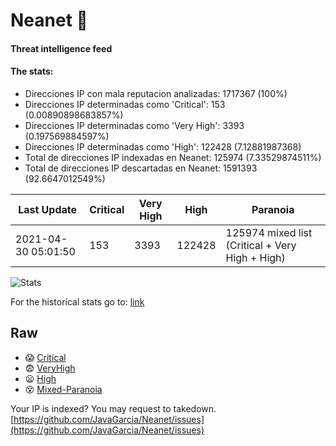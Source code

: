 # Neanet :hocho:
#### Threat intelligence feed
#### The stats:

- Direcciones IP con mala reputacion analizadas: 1717367 (100%)
- Direcciones IP determinadas como 'Critical':  153 (0.00890898683857%)
- Direcciones IP determinadas como 'Very High':  3393 (0.197569884597%)
- Direcciones IP determinadas como 'High':  122428 (7.12881987368)
- Total de direcciones IP indexadas en Neanet:  125974 (7.33529874511%)
- Total de direcciones IP descartadas en Neanet:  1591393 (92.6647012549%)

| Last Update | Critical | Very High | High | Paranoia |
| --- | --- | --- | --- | --- |
| 2021-04-30 05:01:50 | 153 | 3393 | 122428 | 125974 mixed list (Critical + Very High + High)|

![Stats](https://docs.google.com/spreadsheets/d/e/2PACX-1vSnaNMIXVabIpDJjufMlzH7poXnshF3mgd8Is1g9ytUEzVsP5my4Trn8f-xkoLLQ38xpL3HtmUexLo6/pubchart?oid=501124687&format=image)

For the historical stats go to: [link](/stats.csv)
## Raw
- :scream: [Critical](https://raw.githubusercontent.com/JavaGarcia/Neanet/master/blacklists/neanet_critical.txt)
- :fearful: [VeryHigh](https://raw.githubusercontent.com/JavaGarcia/Neanet/master/blacklists/neanet_veryHigh.txtt)
- :frowning: [High](https://raw.githubusercontent.com/JavaGarcia/Neanet/master/blacklists/neanet_high.txt)
- :dizzy_face: [Mixed-Paranoia](https://raw.githubusercontent.com/JavaGarcia/Neanet/master/blacklists/neanet_all.txt)


Your IP is indexed? You may request to takedown. [https://github.com/JavaGarcia/Neanet/issues](https://github.com/JavaGarcia/Neanet/issues)



































































































































































































































































































































































































































































































































































































































































































































































































































































































































































































































































































































































































































































































































































































































































































































































































































































































































































































































































































































































































































































































































































































































































































































































































































































































































































































































































































































































































































































































































































































































































































































































































































































































































































































































































































































































































































































































































































































































































































































































































































































































































































































































































































































































































































































































































































































































































































































































































































































































































































































































































































































































































































































































































































































































































































































































































































































































































































































































































































































































































































































































































































































